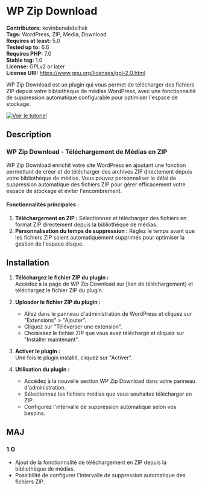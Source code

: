 # WP Zip Download

**Contributors:** kevinbenabdelhak  
**Tags:** WordPress, ZIP, Media, Download  
**Requires at least:** 5.0  
**Tested up to:** 6.6  
**Requires PHP:** 7.0  
**Stable tag:** 1.0  
**License:** GPLv2 or later  
**License URI:** https://www.gnu.org/licenses/gpl-2.0.html  

WP Zip Download est un plugin qui vous permet de télécharger des fichiers ZIP depuis votre bibliothèque de médias WordPress, avec une fonctionnalité de suppression automatique configurable pour optimiser l'espace de stockage.

[![Voir le tutoriel](https://img.youtube.com/vi/QsX3xAAQiUI/maxresdefault.jpg)](https://www.youtube.com/watch?v=QsX3xAAQiUI&ab_channel=KevinBenabdelhak)


## Description

### WP Zip Download - Téléchargement de Médias en ZIP

WP Zip Download enrichit votre site WordPress en ajoutant une fonction permettant de créer et de télécharger des archives ZIP directement depuis votre bibliothèque de médias. Vous pouvez personnaliser le délai de suppression automatique des fichiers ZIP pour gérer efficacement votre espace de stockage et éviter l'encombrement.

#### Fonctionnalités principales :
1. **Téléchargement en ZIP :** Sélectionnez et téléchargez des fichiers en format ZIP directement depuis la bibliothèque de médias.
2. **Personnalisation du temps de suppression :** Réglez le temps avant que les fichiers ZIP soient automatiquement supprimés pour optimiser la gestion de l'espace disque.

## Installation

1. **Téléchargez le fichier ZIP du plugin :**  
   Accédez à la page de WP Zip Download sur [lien de téléchargement] et téléchargez le fichier ZIP du plugin.

2. **Uploader le fichier ZIP du plugin :**
   - Allez dans le panneau d'administration de WordPress et cliquez sur "Extensions" > "Ajouter".
   - Cliquez sur "Téléverser une extension".
   - Choisissez le fichier ZIP que vous avez téléchargé et cliquez sur "Installer maintenant".

3. **Activer le plugin :**  
   Une fois le plugin installé, cliquez sur "Activer".

4. **Utilisation du plugin :**
   - Accédez à la nouvelle section WP Zip Download dans votre panneau d'administration.
   - Sélectionnez les fichiers médias que vous souhaitez télécharger en ZIP.
   - Configurez l'intervalle de suppression automatique selon vos besoins.

## MAJ

### 1.0
* Ajout de la fonctionnalité de téléchargement en ZIP depuis la bibliothèque de médias.
* Possibilité de configurer l'intervalle de suppression automatique des fichiers ZIP.
